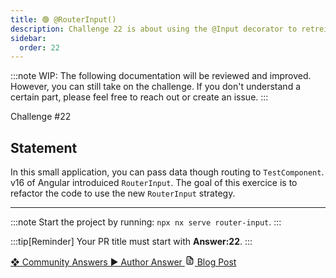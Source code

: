 ```yaml
---
title: 🟢 @RouterInput()
description: Challenge 22 is about using the @Input decorator to retreive router params.
sidebar:
  order: 22
---
```


:::note
WIP: The following documentation will be reviewed and improved. However, you can still take on the challenge. If you don't understand a certain part, please feel free to reach out or create an issue.
:::

<div class="chip">Challenge #22</div>

## Statement

In this small application, you can pass data though routing to `TestComponent`. v16 of Angular introduiced `RouterInput`. The goal of this exercice is to refactor the code to use the new `RouterInput` strategy.

---

:::note
Start the project by running: `npx nx serve router-input`.
:::

:::tip[Reminder]
Your PR title must start with <b>Answer:22</b>.
:::

<div class="article-footer">
  <a
    href="https://github.com/tomalaforge/angular-challenges/pulls?q=label%3A22+label%3Aanswer"
    alt="@RouterInput() community solutions">
    ❖ Community Answers
  </a>
  <a
    href='https://github.com/tomalaforge/angular-challenges/pulls?q=label%3A22+label%3A'
    alt="@RouterInput() solution author">
    ▶︎ Author Answer
  </a>
  <a
    href='https://medium.com/ngconf/accessing-route-params-in-angular-1f8e12770617'
    target="_blank"
    rel="noopener noreferrer"
    alt="@RouterInput() blog article">
    <svg aria-hidden="true" class="astro-yzt5nm4y astro-lq7oo3uf" width="16" height="16" viewBox="0 0 24 24" fill="currentColor" style="--sl-icon-size: 1.5rem;"><path d="M9 10h1a1 1 0 1 0 0-2H9a1 1 0 0 0 0 2Zm0 2a1 1 0 0 0 0 2h6a1 1 0 0 0 0-2H9Zm11-3.06a1.3 1.3 0 0 0-.06-.27v-.09c-.05-.1-.11-.2-.19-.28l-6-6a1.07 1.07 0 0 0-.28-.19h-.09a.88.88 0 0 0-.33-.11H7a3 3 0 0 0-3 3v14a3 3 0 0 0 3 3h10a3 3 0 0 0 3-3V8.94Zm-6-3.53L16.59 8H15a1 1 0 0 1-1-1V5.41ZM18 19a1 1 0 0 1-1 1H7a1 1 0 0 1-1-1V5a1 1 0 0 1 1-1h5v3a3 3 0 0 0 3 3h3v9Zm-3-3H9a1 1 0 0 0 0 2h6a1 1 0 0 0 0-2Z"></path></svg>
     Blog Post
  </a>
</div>
